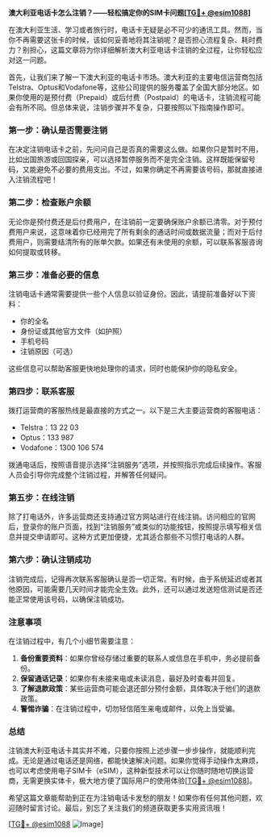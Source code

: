 **澳大利亚电话卡怎么注销？——轻松搞定你的SIM卡问题[[TG💪+ @esim1088](https://t.me/s/esim1088)]**

在澳大利亚生活、学习或者旅行时，电话卡无疑是必不可少的通讯工具。然而，当你不再需要这张卡的时候，该如何妥善地将其注销呢？是否担心流程复杂、耗时费力？别担心，这篇文章将为你详细解析澳大利亚电话卡注销的全过程，让你轻松应对这一问题。

首先，让我们来了解一下澳大利亚的电话卡市场。澳大利亚的主要电信运营商包括Telstra、Optus和Vodafone等，这些公司提供的服务覆盖了全国大部分地区。如果你使用的是预付费（Prepaid）或后付费（Postpaid）的电话卡，注销流程可能会有所不同。但总体来说，注销步骤并不复杂，只要按照以下指南操作即可。

### **第一步：确认是否需要注销**
在决定注销电话卡之前，先问问自己是否真的需要这么做。如果你只是暂时不用，比如出国旅游或回国探亲，可以选择暂停服务而不是完全注销。这样既能保留号码，又能避免不必要的费用支出。不过，如果你确定不再需要该号码，那就直接进入注销流程吧！

### **第二步：检查账户余额**
无论你是预付费还是后付费用户，在注销前一定要确保账户余额已清零。对于预付费用户来说，这意味着你已经用完了所有剩余的通话时间或数据流量；而对于后付费用户，则需要结清所有的账单欠款。如果还有未使用的余额，可以联系客服咨询如何提取或转移。

### **第三步：准备必要的信息**
注销电话卡通常需要提供一些个人信息以验证身份。因此，请提前准备好以下资料：
- 你的全名
- 身份证或其他官方文件（如护照）
- 手机号码
- 注销原因（可选）

这些信息可以帮助客服更快地处理你的请求，同时也能保护你的隐私安全。

### **第四步：联系客服**
拨打运营商的客服热线是最直接的方式之一。以下是三大主要运营商的客服电话：
- Telstra：13 22 03
- Optus：133 987
- Vodafone：1300 106 574

拨通电话后，按照语音提示选择“注销服务”选项，并按照指示完成后续操作。客服人员会引导你完成整个注销过程，并解答任何疑问。

### **第五步：在线注销**
除了打电话外，许多运营商还支持通过官方网站进行在线注销。访问相应的官网后，登录你的账户页面，找到“注销服务”或类似的功能按钮，按照提示填写相关信息并提交申请即可。这种方式更加便捷，尤其适合那些不习惯打电话的人群。

### **第六步：确认注销成功**
注销完成后，记得再次联系客服确认是否一切正常。有时候，由于系统延迟或者其他原因，可能需要几天时间才能完全生效。此外，还可以通过发送短信测试是否还能正常使用该号码，以确保注销成功。

### **注意事项**
在注销过程中，有几个小细节需要注意：
1. **备份重要资料**：如果你曾经存储过重要的联系人或信息在手机中，务必提前备份。
2. **保留通话记录**：如果你有未接来电或未读消息，最好及时查看并回复。
3. **了解退款政策**：某些运营商可能会退还部分预付金额，具体取决于他们的退款政策。
4. **警惕诈骗**：在注销过程中，切勿轻信陌生来电或邮件，以免上当受骗。

### **总结**
注销澳大利亚电话卡其实并不难，只要你按照上述步骤一步步操作，就能顺利完成。无论是通过电话还是网络，都能快速解决问题。如果你觉得手动操作太麻烦，也可以考虑使用电子SIM卡（eSIM），这种新型技术可以让你随时随地切换运营商，无需更换实体卡，极大地方便了国际用户的使用体验[[TG💪+ @esim1088](https://t.me/s/esim1088)]。

希望这篇文章能帮助到正在为注销电话卡发愁的朋友！如果你有任何其他问题，欢迎随时留言讨论。最后，别忘了关注我们的频道获取更多实用资讯哦！

[[TG💪+ @esim1088](https://t.me/s/esim1088) ![Image](https://i.postimg.cc/4NQfJmqS/Snipaste-2025-05-13-00-14-12.png)]